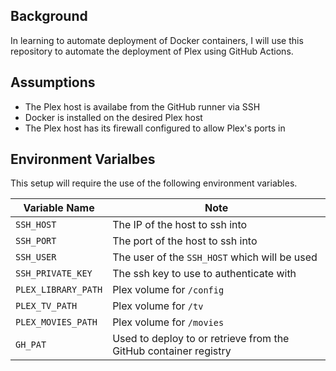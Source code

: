 ## Background

In learning to automate deployment of Docker containers, I will use this repository to automate the deployment of Plex using GitHub Actions.

## Assumptions

- The Plex host is availabe from the GitHub runner via SSH
- Docker is installed on the desired Plex host
- The Plex host has its firewall configured to allow Plex's ports in

## Environment Varialbes

This setup will require the use of the following environment variables.

| Variable Name | Note |
| ------------- | ---- |
| `SSH_HOST` | The IP of the host to ssh into |
| `SSH_PORT` | The port of the host to ssh into |
| `SSH_USER` | The user of the `SSH_HOST` which will be used |
| `SSH_PRIVATE_KEY ` | The ssh key to use to authenticate with |
| `PLEX_LIBRARY_PATH` | Plex volume for `/config` |
| `PLEX_TV_PATH` | Plex volume for `/tv` |
| `PLEX_MOVIES_PATH` | Plex volume for `/movies` |
| `GH_PAT` | Used to deploy to or retrieve from the GitHub container registry |
